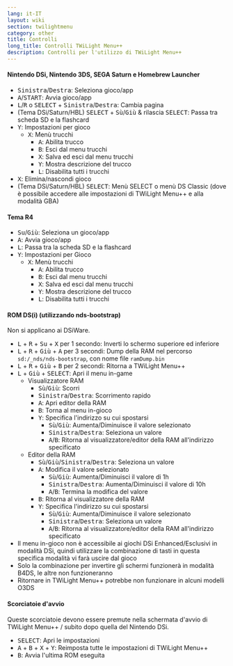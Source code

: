 ```yaml
---
lang: it-IT
layout: wiki
section: twilightmenu
category: other
title: Controlli
long_title: Controlli TWiLight Menu++
description: Controlli per l'utilizzo di TWiLight Menu++
---
```


#### Nintendo DSi, Nintendo 3DS, SEGA Saturn e Homebrew Launcher
- <kbd>Sinistra</kbd>/<kbd>Destra</kbd>: Seleziona gioco/app
- <kbd class="face">A</kbd>/<kbd>START</kbd>: Avvia gioco/app
- <kbd class="l">L</kbd>/<kbd class="r">R</kbd> o <kbd>SELECT</kbd> + <kbd>Sinistra</kbd>/<kbd>Destra</kbd>: Cambia pagina
- (Tema DSi/Saturn/HBL) <kbd>SELECT</kbd> + <kbd>Sù</kbd>/<kbd>Giù</kbd> & rilascia <kbd>SELECT</kbd>: Passa tra scheda SD e la flashcard
- <kbd class="face">Y</kbd>: Impostazioni per gioco
   - <kbd class="face">X</kbd>: Menù trucchi
      - <kbd class="face">A</kbd>: Abilita trucco
      - <kbd class="face">B</kbd>: Esci dal menu trucchi
      - <kbd class="face">X</kbd>: Salva ed esci dal menu trucchi
      - <kbd class="face">Y</kbd>: Mostra descrizione del trucco
      - <kbd class="l">L</kbd>: Disabilita tutti i trucchi
- <kbd class="face">X</kbd>: Elimina/nascondi gioco
- (Tema DSi/Saturn/HBL) <kbd>SELECT</kbd>: Menù SELECT o menù DS Classic (dove è possibile accedere alle impostazioni di TWiLight Menu++ e alla modalità GBA)

#### Tema R4
- <kbd>Su</kbd>/<kbd>Giù</kbd>: Seleziona un gioco/app
- <kbd class="face">A</kbd>: Avvia gioco/app
- <kbd class="l">L</kbd>: Passa tra la scheda SD e la flashcard
- <kbd class="face">Y</kbd>: Impostazioni per Gioco
   - <kbd class="face">X</kbd>: Menù trucchi
      - <kbd class="face">A</kbd>: Abilita trucco
      - <kbd class="face">B</kbd>: Esci dal menu trucchi
      - <kbd class="face">X</kbd>: Salva ed esci dal menu trucchi
      - <kbd class="face">Y</kbd>: Mostra descrizione del trucco
      - <kbd class="l">L</kbd>: Disabilita tutti i trucchi

#### ROM DS(i) (utilizzando nds-bootstrap)
Non si applicano ai DSiWare.
- <kbd class="l">L</kbd> + <kbd class="r">R</kbd> + <kbd>Su</kbd> + <kbd class="face">X</kbd> per 1 secondo: Inverti lo schermo superiore ed inferiore
- <kbd class="l">L</kbd> + <kbd class="r">R</kbd> + <kbd>Giù</kbd> + <kbd class="face">A</kbd> per 3 secondi: Dump della RAM nel percorso `sd:/_nds/nds-bootstrap`, con nome file `ramDump.bin`
- <kbd class="l">L</kbd> + <kbd class="r">R</kbd> + <kbd>Giù</kbd> + <kbd class="face">B</kbd> per 2 secondi: Ritorna a TWiLight Menu++
- <kbd class="l">L</kbd> + <kbd>Giù</kbd> + <kbd>SELECT</kbd>: Apri il menu in-game
   - Visualizzatore RAM
      - <kbd>Sù</kbd>/<kbd>Giù</kbd>: Scorri
      - <kbd>Sinistra</kbd>/<kbd>Destra</kbd>: Scorrimento rapido
      - <kbd class="face">A</kbd>: Apri editor della RAM
      - <kbd class="face">B</kbd>: Torna al menu in-gioco
      - <kbd class="face">Y</kbd>: Specifica l'indirizzo su cui spostarsi
        - <kbd>Sù</kbd>/<kbd>Giù</kbd>: Aumenta/Diminuisce il valore selezionato
        - <kbd>Sinistra</kbd>/<kbd>Destra</kbd>: Seleziona un valore
        - <kbd class="face">A</kbd>/<kbd class="face">B</kbd>: Ritorna al visualizzatore/editor della RAM all'indirizzo specificato
   - Editor della RAM
      - <kbd>Sù</kbd>/<kbd>Giù</kbd>/<kbd>Sinistra</kbd>/<kbd>Destra</kbd>: Seleziona un valore
      - <kbd class="face">A</kbd>: Modifica il valore selezionato
         - <kbd>Sù</kbd>/<kbd>Giù</kbd>: Aumenta/Diminuisci il valore di 1h
         - <kbd>Sinistra</kbd>/<kbd>Destra</kbd>: Aumenta/Diminuisci il valore di 10h
         - <kbd class="face">A</kbd>/<kbd class="face">B</kbd>: Termina la modifica del valore
      - <kbd class="face">B</kbd>: Ritorna al visualizzatore della RAM
      - <kbd class="face">Y</kbd>: Specifica l'indirizzo su cui spostarsi
        - <kbd>Sù</kbd>/<kbd>Giù</kbd>: Aumenta/Diminuisce il valore selezionato
        - <kbd>Sinistra</kbd>/<kbd>Destra</kbd>: Seleziona un valore
        - <kbd class="face">A</kbd>/<kbd class="face">B</kbd>: Ritorna al visualizzatore/editor della RAM all'indirizzo specificato
- Il menu in-gioco non è accessibile ai giochi DSi Enhanced/Esclusivi in modalità DSi, quindi utilizzare la combinazione di tasti in questa specifica modalità vi farà uscire dal gioco
- Solo la combinazione per invertire gli schermi funzionerà in modalità B4DS, le altre non funzioneranno
- Ritornare in TWiLight Menu++ potrebbe non funzionare in alcuni modelli O3DS

#### Scorciatoie d'avvio
Queste scorciatoie devono essere premute nella schermata d'avvio di TWiLight Menu++ / subito dopo quella del Nintendo DSi.

- <kbd>SELECT</kbd>: Apri le impostazioni
- <kbd class="face">A</kbd> + <kbd class="face">B</kbd> + <kbd class="face">X</kbd> + <kbd class="face">Y</kbd>: Reimposta tutte le impostazioni di TWiLight Menu++
- <kbd class="face">B</kbd>: Avvia l'ultima ROM eseguita
